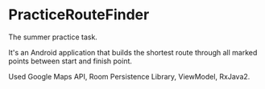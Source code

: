 # PracticeRouteFinder

The summer practice task.

It's an Android application that builds the shortest route through all marked points between start and finish point.

Used Google Maps API, Room Persistence Library, ViewModel, RxJava2.
